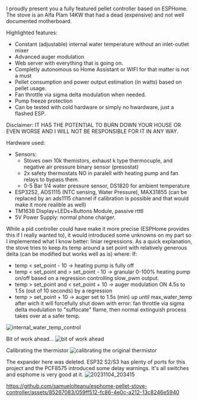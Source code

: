 I proudly present you a fully featured pellet controller based on ESPHome. The stove is an Alfa Plam 14KW that had a dead (expensive) and not well documented motherboard. 

Highlighted features: 
- Constant (adjustable) internal water temperature without an inlet-outlet mixer
- Advanced auger modulation
- Web server with everything that is going on.
- Completly autonomous so Home Assistant or WIFI for that matter is not a must
- Pellet consumption and power output estimation (in watts) based on pellet usage.
- Fan throttle via sigma delta modulation when needed.
- Pump freeze protection
- Can be tested with cold hardware or simply no hwardware, just a flashed ESP.

Disclaimer: 
IT HAS THE POTENTIAL TO BURN DOWN YOUR HOUSE OR EVEN WORSE AND I WILL NOT BE RESPONSIBLE FOR IT IN ANY WAY.

Hardware used:  
 - Sensors:
    - Stoves own 10k themistors, exhaust k type thermocuple, and negative air pressure binary sensor (presostat)
    - 2x safety thermostats NO in paralell with heating pump and fan relays to bypass them.
    - 0-5 Bar 1/4 water pressure sensor,  DS1820 for ambient temperature 
 - ESP32S2, ADS1115 (NTC sensing, Water Pressure), MAX31855 (can be replaced by an ads1115 channel if calibration is 
   possible and that would make it more realible as well)
 - TM1638 Display+LEDs+Buttons Module, passive rtttl
 - 5V Power Supply: normal phone charger.
   

While a pid controller could have make it more precise (ESPHome provides this if I really wanted to), it would introduced some unknowns on my part so I implemented what I know better: liniar regressions.
As a quick explanation, the stove tries to keep its temp around a set point with relatively generous delta (can be modified but works well as is) where:
If:
 - temp < set_point - 10  -> heating pump is fully off
 - temp < set_point and > set_point - 10 -> granular 0-100% heating pump on/off based on a regression controlling slow_pwm output.
 - temp > set_point and < set_point + 10 -> auger modulation ON 4.5s to 1.5s (out of 10 seconds) by a regression
 - temp > set_point + 10 -> auger set to 1.5s (min) up until max_water_temp after wich it will forcefully shut down with error: fan throttle via sigma delta modulation to "suffocate" flame, then normal extinguish process takes over at a safer temp.  

![internal_water_temp_control](https://github.com/samuelolteanu/esphome-pellet-stove-controller/assets/85267083/fb90b2ad-fa58-4964-86ae-ab55a4b77e26)


Bit of work ahead...
![bit of work ahead](https://github.com/samuelolteanu/esphome-pellet-stove-controller/assets/85267083/10a08385-9fa7-42a6-aa9e-75acc9892a5d)

Calibrating the thermistor
![calibrating the original thermistor](https://github.com/samuelolteanu/esphome-pellet-stove-controller/assets/85267083/bf9c8848-4a19-4f81-8012-9a4b9a6530be)

The expander here was deleted. ESP32 S2/S3 has plenty of ports for this project and the PCF8575 introduced some delay warnings.
It's all switches and esphome is very good at it.
![20231104_203415](https://github.com/samuelolteanu/esphome-pellet-stove-controller/assets/85267083/3708bd34-eedb-4afb-96ba-43884e9346f4)



https://github.com/samuelolteanu/esphome-pellet-stove-controller/assets/85267083/059ff512-fc86-4e0c-a212-13c8246e5940



